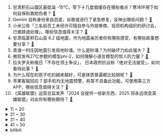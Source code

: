 1. 甘肃积石山震区最低温 -15℃，零下十几度救援存在哪些难点？寒冷环境下如何自保和救助伤者？ [:link:](https://www.zhihu.com/question/635555303)
2. Gemini 自称身份来自百度，谷歌或进行了紧急修复，反映出哪些问题？ [:link:](https://www.zhihu.com/question/635504283)
3. 小米公告「三名前员工未经许可擅自参与外部券商、投资机构组织的研讨会，已做辞退处理」，哪些信息值得关注？ [:link:](https://www.zhihu.com/question/635649036)
4. 甘肃临夏积石山县 6.2 级地震，作为地震亲历者你有哪些感受，有哪些故事想要分享？ [:link:](https://www.zhihu.com/question/635520387)
5. 青海一村庄因地震引发局地砂涌，什么是砂涌？为何破坏力如此强大？ [:link:](https://www.zhihu.com/question/635645392)
6. 微软发布27亿参数的模型phi-2，如何理解小语言模型的惊人的力量？ [:link:](https://www.zhihu.com/question/634776849)
7. 拉夫罗夫称俄日「不存在领土争议」， 日本政府抗议称「绝对无法接受」，如何看待此事？ [:link:](https://www.zhihu.com/question/635618966)
8. 为什么现在的孩子吃的越来越好，可是体质普遍都比较弱呢？ [:link:](https://www.zhihu.com/question/635543882)
9. 苹果客服回应 7 部手机均无地震预警，称暂不具备此功能，可使用第三方 APP，哪些信息值得关注？ [:link:](https://www.zhihu.com/question/635611777)
10. 《英雄联盟》运营总监发声「2024 会提供一些新东西，2025 将永远改变英雄联盟」对此你有哪些期待？ [:link:](https://www.zhihu.com/question/635379829)
<details>
<summary>11 ~ 20</summary>

11. 如何评价《北平无战事》中的曾可达？ [:link:](https://www.zhihu.com/question/323963208)
12. 甘肃地震目前最缺御寒和女性物资，还有哪些问题需要关注？ [:link:](https://www.zhihu.com/question/635612490)
13. 韩国仁川为每位新生儿提供 1 亿韩元补贴，如何评价该举措？将取得哪些成效？ [:link:](https://www.zhihu.com/question/635604549)
14. 普京以独立候选人身份，正式登记为总统候选人，如何解读？ [:link:](https://www.zhihu.com/question/635558944)
15. 黄河每天将鱼冲入大海，淡水鱼在海中无法生存活，这些鱼去哪里了？ [:link:](https://www.zhihu.com/question/626045818)
16. 车企价格战年底再升级，本月近 20 个品牌参战，小鹏新车上市不到半年就降价，哪些信息值得关注？ [:link:](https://www.zhihu.com/question/635546266)
17. 国家发改委表示「预计明年 CPI 将温和回升」，哪些信息值得关注？ [:link:](https://www.zhihu.com/question/635600720)
18. 羽绒服真的是里面穿的越少越暖和吗？ [:link:](https://www.zhihu.com/question/633520471)
19. 被指低俗的海底捞「科目三」火到了海外，它究竟有何魅力能成流量密码？其背后反应出了哪些问题？ [:link:](https://www.zhihu.com/question/632456920)
20. 冬季晨跑要不要穿长袖或者外套？ [:link:](https://www.zhihu.com/question/634183294)
</details>
<details>
<summary>21 ~ 30</summary>

21. 国内哪个男演员适合演《三体》里的章北海？ [:link:](https://www.zhihu.com/question/540660135)
22. 匈奴那么强大，汉武帝就杀了10多万人，为何匈奴从此一蹶不振？ [:link:](https://www.zhihu.com/question/631442716)
23. 一个人过圣诞节是一种怎样的体验？ [:link:](https://www.zhihu.com/question/635593310)
24. 滑雪保险真的有必要买吗？ [:link:](https://www.zhihu.com/question/633706304)
25. 如何看待2023年精神内耗等成为流行「病」？这类现象消解了严肃性？还是推进了大众对心理健康的重视？ [:link:](https://www.zhihu.com/question/633252434)
26. 韩网投票历史最佳中单，Faker 榜首，「LPL 三圣」入列，如何评价这一榜单？ [:link:](https://www.zhihu.com/question/635380666)
27. Zoom 直播称「圈内人对 Breathe 的评价都很高」对比观众的看衰，这种差异化是如何产生的？ [:link:](https://www.zhihu.com/question/635565503)
28. 如何评价梅西被世足提名前三? [:link:](https://www.zhihu.com/question/635325516)
29. 2024 年，我们如何掌握人生的节奏感？ [:link:](https://www.zhihu.com/question/635208134)
30. 如今考研、考公、求职和留学对于大学毕业生而言面对，怎样的选择或组合性价比最高？ [:link:](https://www.zhihu.com/question/631527097)
</details>
<details>
<summary>31 ~ 40</summary>

31. 你们都是怎么拥有的小猫咪啊？ [:link:](https://www.zhihu.com/question/439341620)
32. 薛宝钗那么厉害，为什么压不住夏金桂？ [:link:](https://www.zhihu.com/question/594594093)
33. 你有没有什么忠告给现在的考公人？ [:link:](https://www.zhihu.com/question/542681824)
34. 12 月 19 日三大指数收涨，AI 概念活跃，CPO 概念强势，超3700股下跌，如何看待今日行情？ [:link:](https://www.zhihu.com/question/635549181)
35. 为什么说外资车企被我国新能源汽车卷哭了？ [:link:](https://www.zhihu.com/question/633097539)
36. 前电竞选手 MLXG 再谈理财「钱放银行是性价比最低的，现在我只亏 2 个点」，对此你有什么想说？ [:link:](https://www.zhihu.com/question/635375041)
37. 坚持不下去跑步了，如何才能让跑步更吸引人? [:link:](https://www.zhihu.com/question/634388069)
38. 在你看来，今年哪个家用电器才称得上是「家电新物种」？ [:link:](https://www.zhihu.com/question/633573198)
39. 2024 年，下一部出圈的中国科幻作品是什么？ [:link:](https://www.zhihu.com/question/635396577)
40. OpenAI 发布安全指南，监控人工智能四类风险，董事会有权阻止 CEO 发布新模型，透露哪些信息？ [:link:](https://www.zhihu.com/question/635549151)
</details>
<details>
<summary>41 ~ 50</summary>

41. 房地产行业高光不再，「地产人去哪儿了」调查出炉，过半数主动辞职，「新能源行业」受青睐，反映出哪些趋势？ [:link:](https://www.zhihu.com/question/635439108)
42. 全球航运巨头停运红海航行，绕道好望角，航程、成本将增加，有航线明年初运价已翻番，此事影响有多广？ [:link:](https://www.zhihu.com/question/635546270)
43. 多家企业驰援甘肃，新东方及东方甄选捐款 1000 万，鸿星尔克捐 2000 万物资，哪些信息值得关注？ [:link:](https://www.zhihu.com/question/635598498)
44. 绕开马六甲海峡，泰国计划为「陆桥」项目招标，如何评价该项目？ [:link:](https://www.zhihu.com/question/635569337)
45. 百度发布 Apollo 开放平台 9.0 ，会带来哪些影响？传统汽车从业者进自动驾驶行业如何快速上手？ [:link:](https://www.zhihu.com/question/635611205)
46. 以防长称加沙军事行动将过渡到下一阶段，美防长宣布组建多国部队在红海护航，如何看待？ [:link:](https://www.zhihu.com/question/635588198)
47. 北大副教授「跨栏」进出校门，保安骑车追赶引热议，大学校园该不该开放？ [:link:](https://www.zhihu.com/question/634994921)
48. 如何看待香港理工大学和深圳职业技术大学将联合培养博士研究生，这个项目有哪些优势和坑？ [:link:](https://www.zhihu.com/question/635257082)
49. 苹果本周将停止在美销售 Apple Watch Series 9 及 Ultra 2，有哪些影响？ [:link:](https://www.zhihu.com/question/635508925)
50. 京沪楼市新政首个周末，北京新房网签量环增 166% ，上海新房网签量环增 126%，哪些信息值得关注？ [:link:](https://www.zhihu.com/question/635546261)
</details><details>
<summary>bilibili</summary>

</details>